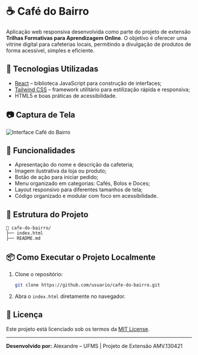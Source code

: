 # ☕ Café do Bairro

Aplicação web responsiva desenvolvida como parte do projeto de extensão **Trilhas Formativas para Aprendizagem Online**. O objetivo é oferecer uma vitrine digital para cafeterias locais, permitindo a divulgação de produtos de forma acessível, simples e eficiente.

## 🚀 Tecnologias Utilizadas

- [React](https://reactjs.org/) – biblioteca JavaScript para construção de interfaces;
- [Tailwind CSS](https://tailwindcss.com/) – framework utilitário para estilização rápida e responsiva;
- HTML5 e boas práticas de acessibilidade.

## 📷 Captura de Tela

![Interface Café do Bairro](https://images.unsplash.com/photo-1509042239860-f550ce710b93)

## 🎯 Funcionalidades

- Apresentação do nome e descrição da cafeteria;
- Imagem ilustrativa da loja ou produto;
- Botão de ação para iniciar pedido;
- Menu organizado em categorias: Cafés, Bolos e Doces;
- Layout responsivo para diferentes tamanhos de tela;
- Código organizado e modular com foco em acessibilidade.

## 🧱 Estrutura do Projeto

```
📁 cafe-do-bairro/
├── index.html
├── README.md
```

## 📦 Como Executar o Projeto Localmente

1. Clone o repositório:
   ```bash
   git clone https://github.com/usuario/cafe-do-bairro.git
   ```

2. Abra o `index.html` diretamente no navegador.

## 📄 Licença

Este projeto está licenciado sob os termos da [MIT License](LICENSE).

---

**Desenvolvido por:** Alexandre – UFMS | Projeto de Extensão AMV.130421
